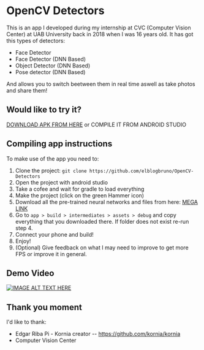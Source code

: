 # OpenCV Detectors
This is an app I developed during my internship at CVC (Computer Vision Center) at UAB University back in 2018 when I was 16 years old.
It has got this types of detectors:

* Face Detector
* Face Detector (DNN Based)
* Object Detector (DNN Based)
* Pose detector (DNN Based)

And allows you to switch beetween them in real time aswell as take photos and share them!
## Would like to try it?
[DOWNLOAD APK FROM HERE](https://mega.nz/file/1Z01AIJb#PXVpzbEm3Vi3y0hBrMLLsgATdslIrPl9TQGw38UJCBs)
or COMPILE IT FROM ANDROID STUDIO
## Compiling app instructions
To make use of the app you need to:
1. Clone the project: `git clone https://github.com/elblogbruno/OpenCV-Detectors`
2. Open the project with android studio
3. Take a cofee and wait for gradle to load everything
4. Make the project (click on the green Hammer icon)
5. Download all the pre-trained neural networks and files from here: [MEGA LINK](https://mega.nz/folder/oNNUgCZR#Hgu_6ysIEs8p4heuDjZ9DA)
6. Go to `app > build > intermediates > assets > debug` and copy everything that you downloaded there. If folder does not exist re-run step 4.
7. Connect your phone and build!
8. Enjoy!
9. (Optional) Give feedback on what I may need to improve to get more FPS or improve it in general.
## Demo Video
[![IMAGE ALT TEXT HERE](https://img.youtube.com/vi/uTvfECrQ3kQ/0.jpg)](https://www.youtube.com/watch?v=uTvfECrQ3kQ)

## Thank you moment
I'd like to thank:
* Edgar Riba Pi - Kornia creator -- https://github.com/kornia/kornia
* Computer Vision Center
